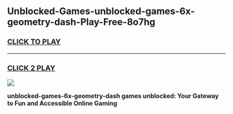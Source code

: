 
## Unblocked-Games-unblocked-games-6x-geometry-dash-Play-Free-8o7hg
<h3>
<a href="https://premium76.site?title=unblocked-games-6x-geometry-dash&ref=21A">CLICK TO PLAY</a></h3>
<hr>

<h3>
<a href="https://premium76.site?title=unblocked-games-6x-geometry-dash&ref=21A">CLICK 2 PLAY</a>
  
</h3>

<a href="https://premium76.site?title=unblocked-games-6x-geometry-dash&ref=21A"><img src="https://clearcache.store/games.png"></a>


**unblocked-games-6x-geometry-dash games unblocked: Your Gateway to Fun and Accessible Online Gaming**
